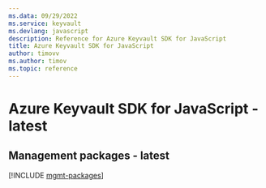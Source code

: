 ```yaml
---
ms.data: 09/29/2022
ms.service: keyvault
ms.devlang: javascript
description: Reference for Azure Keyvault SDK for JavaScript
title: Azure Keyvault SDK for JavaScript
author: timovv
ms.author: timov
ms.topic: reference
---
```

# Azure Keyvault SDK for JavaScript - latest

## Management packages - latest
[!INCLUDE [mgmt-packages](keyvault-mgmt-index.md)]
